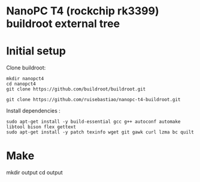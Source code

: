 # NanoPC T4 (rockchip rk3399) buildroot external tree

# Initial setup

Clone buildroot:

```
mkdir nanopct4
cd nanopct4
git clone https://github.com/buildroot/buildroot.git

git clone https://github.com/ruisebastiao/nanopc-t4-buildroot.git

```

Install dependencies :
```
sudo apt-get install -y build-essential gcc g++ autoconf automake libtool bison flex gettext
sudo apt-get install -y patch texinfo wget git gawk curl lzma bc quilt
```

# Make

mkdir output
cd output
